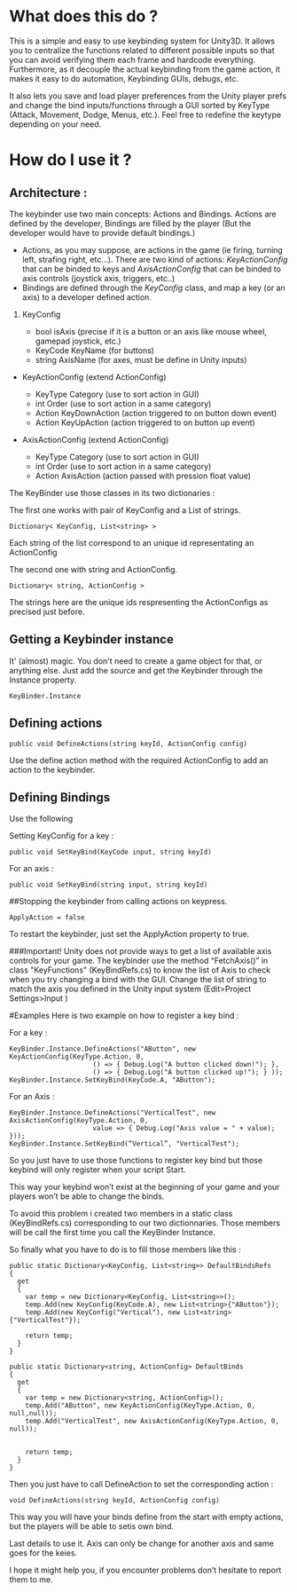 # What does this do ?

This is a simple and easy to use keybinding system for Unity3D. It allows you to centralize the functions related to different possible inputs so that you can avoid verifying them each frame and hardcode everything. Furthermore, as it decouple the actual keybinding from the game action, it makes it easy to do automation, Keybinding GUIs, debugs, etc.

It also lets you save and load player preferences from the Unity player prefs and change the bind inputs/functions through a GUI sorted by KeyType (Attack, Movement, Dodge, Menus, etc.). Feel free to redefine the keytype depending on your need.

# How do I use it ?

## Architecture :

The keybinder use two main concepts: Actions and Bindings. Actions are defined by the developer, Bindings are filled by the player (But the developer would have to provide default bindings.)

  * Actions, as you may suppose, are actions in the game (ie firing, turning left, strafing right, etc...). There are two kind of actions: *KeyActionConfig* that can be binded to keys and *AxisActionConfig* that can be binded to axis controls (joystick axis, triggers, etc..)
  * Bindings are defined through the *KeyConfig* class, and map a key (or an axis) to a developer defined action.

1. KeyConfig

   * bool isAxis (precise if it is a button or an axis like mouse wheel, gamepad joystick, etc.)
   * KeyCode KeyName (for buttons)
   * string  AxisName (for axes, must be define in Unity inputs)


* KeyActionConfig (extend ActionConfig)
   * KeyType Category (use to sort action in GUI)
   * int Order (use to sort action in a same category)
   * Action KeyDownAction (action triggered to on button down event)
   * Action KeyUpAction (action triggered to on button up event)

* AxisActionConfig (extend ActionConfig)
   * KeyType Category (use to sort action in GUI)
   * int Order (use to sort action in a same category)
   * Action<float> AxisAction (action passed with pression float value)


The KeyBinder use those classes in its two dictionaries :

The first one works with pair of KeyConfig and a List of strings.
```
Dictionary< KeyConfig, List<string> >
```
Each string of the list correspond to an unique id representating an ActionConfig 

The second one with string and ActionConfig.
```
Dictionary< string, ActionConfig >
```
The strings here are the unique ids respresenting the ActionConfigs as precised just before.

## Getting a Keybinder instance
It' (almost) magic. You don't need to create a game object for that, or anything else. Just add the source and get the Keybinder through the Instance property.

```
KeyBinder.Instance
```

## Defining actions
```
public void DefineActions(string keyId, ActionConfig config)
```
Use the define action method with the required ActionConfig to add an action to the keybinder.

## Defining Bindings

Use the following 

Setting KeyConfig for a key :
```
public void SetKeyBind(KeyCode input, string keyId)
```
For an axis : 
```
public void SetKeyBind(string input, string keyId)
```
##Stopping the keybinder from calling actions on keypress.
```
ApplyAction = false
```
To restart the keybinder, just set the ApplyAction property to true.

###Important!
Unity does not provide ways to get a list of available axis controls for your game. The keybinder use the method “FetchAxis()” in class "KeyFunctions" (KeyBindRefs.cs) to know the list of Axis to check when you try changing a bind with the GUI. Change the list of string to match the axis you defined in the Unity input system (Edit>Project Settings>Input ) 

#Examples
Here is two example on how to register a key bind :

For a key :

```
KeyBinder.Instance.DefineActions("AButton", new KeyActionConfig(KeyType.Action, 0,
                     () => { Debug.Log("A button clicked down!"); }, 
                     () => { Debug.Log("A button clicked up!"); } ));
KeyBinder.Instance.SetKeyBind(KeyCode.A, "AButton");
```

For an Axis :

```
KeyBinder.Instance.DefineActions("VerticalTest", new AxisActionConfig(KeyType.Action, 0, 
                     value => { Debug.Log("Axis value = " + value); }));
KeyBinder.Instance.SetKeyBind(“Vertical”, "VerticalTest");
```

So you just have to use those functions to register key bind but those keybind will only register when your script Start.

This way your keybind won’t exist at the beginning of your game and your players won’t be able to change the binds.

To avoid this problem i created two members in a static class (KeyBindRefs.cs) corresponding to our two dictionnaries. Those members will be call the first time you call the KeyBinder Instance.

So finally what you have to do is to fill those members like this :

```
public static Dictionary<KeyConfig, List<string>> DefaultBindsRefs
{
  get
  {
    var temp = new Dictionary<KeyConfig, List<string>>();
    temp.Add(new KeyConfig(KeyCode.A), new List<string>{"AButton"});
    temp.Add(new KeyConfig("Vertical"), new List<string>{"VerticalTest"});

    return temp;
  }
}

public static Dictionary<string, ActionConfig> DefaultBinds
{
  get
  {
    var temp = new Dictionary<string, ActionConfig>();
    temp.Add("AButton", new KeyActionConfig(KeyType.Action, 0, null,null));
    temp.Add("VerticalTest", new AxisActionConfig(KeyType.Action, 0, null));

            
    return temp;
  }
}
```

Then you just have to call DefineAction to set the corresponding action :

```
void DefineActions(string keyId, ActionConfig config)
```

This way you will have your binds define from the start with empty actions, but the players will be able to setis own bind.

Last details to use it. Axis can only be change for another axis and same goes for the keies.

I hope it might help you, if you encounter problems don’t hesitate to report them to me.
